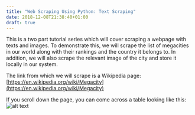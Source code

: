 ```yaml
---
title: "Web Scraping Using Python: Text Scraping"
date: 2018-12-08T21:38:40+01:00
draft: true
---
```


This is a two part tutorial series which will cover scraping a webpage with texts and images. To demonstrate this, we will scrape the list of megacities in our world along with their rankings and the country it belongs to. In addition, we will also scrape the relevant image of the city and store it locally in our system.

The link from which we will scrape is a Wikipedia page: [https://en.wikipedia.org/wiki/Megacity](https://en.wikipedia.org/wiki/Megacity)

If you scroll down the page, you can come across a table looking like this:
![alt text](https://images2.imgbox.com/56/fb/1Tx9VmCM_o.png "Megacities")

